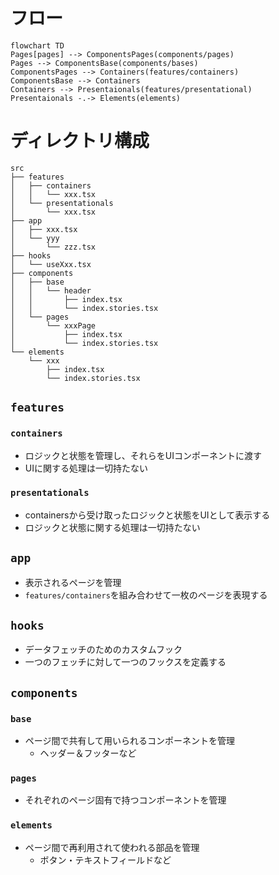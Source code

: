 # フロー

```mermaid
flowchart TD
Pages[pages] --> ComponentsPages(components/pages)
Pages --> ComponentsBase(components/bases)
ComponentsPages --> Containers(features/containers)
ComponentsBase --> Containers
Containers --> Presentaionals(features/presentational)
Presentaionals -.-> Elements(elements)
```

# ディレクトリ構成

```
src
├── features
│   ├── containers
│   │   └── xxx.tsx
│   └── presentationals
│       └── xxx.tsx
├── app
│   ├── xxx.tsx
│   └── yyy
│       └── zzz.tsx
├── hooks
│   └── useXxx.tsx
├── components
│   ├── base
│   │   └── header
│   │       ├── index.tsx
│   │       └── index.stories.tsx
│   └── pages
│       └── xxxPage
│           ├── index.tsx
│           └── index.stories.tsx
└── elements
    └── xxx
        ├── index.tsx
        └── index.stories.tsx
```

## `features`

### `containers`

- ロジックと状態を管理し、それらをUIコンポーネントに渡す
- UIに関する処理は一切持たない

### `presentationals`

- containersから受け取ったロジックと状態をUIとして表示する
- ロジックと状態に関する処理は一切持たない

## `app`

- 表示されるページを管理
- `features/containers`を組み合わせて一枚のページを表現する

## `hooks`

- データフェッチのためのカスタムフック
- 一つのフェッチに対して一つのフックスを定義する

## `components`

### `base`

- ページ間で共有して用いられるコンポーネントを管理
  - ヘッダー＆フッターなど

### `pages`

- それぞれのページ固有で持つコンポーネントを管理

### `elements`

- ページ間で再利用されて使われる部品を管理
  - ボタン・テキストフィールドなど
